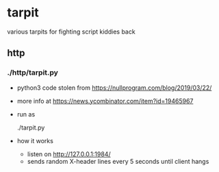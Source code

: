 # tarpit
various tarpits for fighting script kiddies back

## http

### ./http/tarpit.py
* python3 code stolen from https://nullprogram.com/blog/2019/03/22/
* more info at https://news.ycombinator.com/item?id=19465967
* run as

    ./tarpit.py

* how it works
  * listen on http://127.0.0.1:1984/
  * sends random X-header lines every 5 seconds until client hangs
